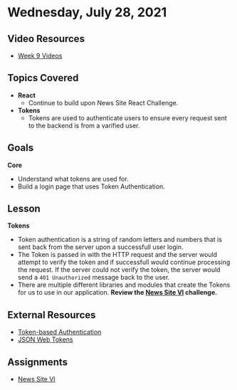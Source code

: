 # Wednesday, July 28, 2021

## Video Resources
- [Week 9 Videos](https://www.youtube.com/watch?v=sax4G48z2B8&list=PLu0CiQ7bzwESlbBaHApo6GkOU_lhwVo7i)

## Topics Covered
- **React**
  - Continue to build upon News Site React Challenge.
- **Tokens**
  - Tokens are used to authenticate users to ensure every request sent to the backend is from a varified user.

## Goals
**Core**
 - Understand what tokens are used for.
 - Build a login page that uses Token Authentication.

## Lesson
**Tokens**
  - Token authentication is a string of random letters and numbers that is sent back from the server upon a successfull user login.
  - The Token is passed in with the HTTP request and the server would attempt to verify the token and if successfull would continue processing the request. If the server could not verify the token, the server would send a `401 Unauthorized` message back to the user.
  - There are multiple different libraries and modules that create the Tokens for us to use in our application.
**Review the [News Site VI](https://github.com/oscarplatoon/news-site-VI) challenge.**

## External Resources
- [Token-based Authentication](https://www.okta.com/identity-101/what-is-token-based-authentication/#:~:text=In%20token%2Dbased%20authentication%2C%20tokens,for%20users%20to%20enter%20manually.)
- [JSON Web Tokens](https://auth0.com/learn/token-based-authentication-made-easy/)

## Assignments
- [News Site VI](https://github.com/oscarplatoon/news-site-VI)

